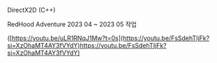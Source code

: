 DirectX2D (C++)

RedHood Adventure 2023 04 ~ 2023 05 작업


([https://youtu.be/uLR1RNqJ1Mw?t=0s](https://youtu.be/FsSdehTIjFk?si=XzOhaMT4AY3fVYdY)https://youtu.be/FsSdehTIjFk?si=XzOhaMT4AY3fVYdY)
